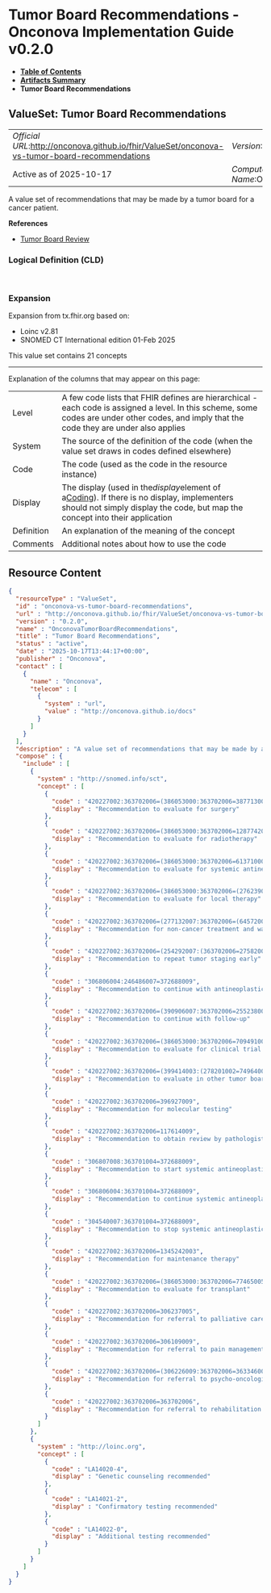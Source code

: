 # Tumor Board Recommendations - Onconova Implementation Guide v0.2.0

* [**Table of Contents**](toc.md)
* [**Artifacts Summary**](artifacts.md)
* **Tumor Board Recommendations**

## ValueSet: Tumor Board Recommendations 

| | |
| :--- | :--- |
| *Official URL*:http://onconova.github.io/fhir/ValueSet/onconova-vs-tumor-board-recommendations | *Version*:0.2.0 |
| Active as of 2025-10-17 | *Computable Name*:OnconovaTumorBoardRecommendations |

 
A value set of recommendations that may be made by a tumor board for a cancer patient. 

 **References** 

* [Tumor Board Review](StructureDefinition-onconova-tumor-board-review.md)

### Logical Definition (CLD)

 

### Expansion

Expansion from tx.fhir.org based on:

* Loinc v2.81
* SNOMED CT International edition 01-Feb 2025

This value set contains 21 concepts

-------

 Explanation of the columns that may appear on this page: 

| | |
| :--- | :--- |
| Level | A few code lists that FHIR defines are hierarchical - each code is assigned a level. In this scheme, some codes are under other codes, and imply that the code they are under also applies |
| System | The source of the definition of the code (when the value set draws in codes defined elsewhere) |
| Code | The code (used as the code in the resource instance) |
| Display | The display (used in the*display*element of a[Coding](http://hl7.org/fhir/R4/datatypes.html#Coding)). If there is no display, implementers should not simply display the code, but map the concept into their application |
| Definition | An explanation of the meaning of the concept |
| Comments | Additional notes about how to use the code |



## Resource Content

```json
{
  "resourceType" : "ValueSet",
  "id" : "onconova-vs-tumor-board-recommendations",
  "url" : "http://onconova.github.io/fhir/ValueSet/onconova-vs-tumor-board-recommendations",
  "version" : "0.2.0",
  "name" : "OnconovaTumorBoardRecommendations",
  "title" : "Tumor Board Recommendations",
  "status" : "active",
  "date" : "2025-10-17T13:44:17+00:00",
  "publisher" : "Onconova",
  "contact" : [
    {
      "name" : "Onconova",
      "telecom" : [
        {
          "system" : "url",
          "value" : "http://onconova.github.io/docs"
        }
      ]
    }
  ],
  "description" : "A value set of recommendations that may be made by a tumor board for a cancer patient.",
  "compose" : {
    "include" : [
      {
        "system" : "http://snomed.info/sct",
        "concept" : [
          {
            "code" : "420227002:363702006=(386053000:363702006=387713003)",
            "display" : "Recommendation to evaluate for surgery"
          },
          {
            "code" : "420227002:363702006=(386053000:363702006=1287742003)",
            "display" : "Recommendation to evaluate for radiotherapy"
          },
          {
            "code" : "420227002:363702006=(386053000:363702006=61371000210101)",
            "display" : "Recommendation to evaluate for systemic antineoplastic therapy"
          },
          {
            "code" : "420227002:363702006=(386053000:363702006=(276239002:363704007=255470001))",
            "display" : "Recommendation to evaluate for local therapy"
          },
          {
            "code" : "420227002:363702006=(277132007:363702006=(64572001:278201002=74964007))",
            "display" : "Recommendation for non-cancer treatment and watchful waiting"
          },
          {
            "code" : "420227002:363702006=(254292007:(363702006=27582007,408731000=264499004))",
            "display" : "Recommendation to repeat tumor staging early"
          },
          {
            "code" : "306806004:246486007=372688009",
            "display" : "Recommendation to continue with antineoplastic treatment"
          },
          {
            "code" : "420227002:363702006=(390906007:363702006=255238004)",
            "display" : "Recommendation to continue with follow-up"
          },
          {
            "code" : "420227002:363702006=(386053000:363702006=709491003)",
            "display" : "Recommendation to evaluate for clinical trial enrollment"
          },
          {
            "code" : "420227002:363702006=(399414003:(278201002=74964007))",
            "display" : "Recommendation to evaluate in other tumor board"
          },
          {
            "code" : "420227002:363702006=396927009",
            "display" : "Recommendation for molecular testing"
          },
          {
            "code" : "420227002:363702006=117614009",
            "display" : "Recommendation to obtain review by pathologist"
          },
          {
            "code" : "306807008:363701004=372688009",
            "display" : "Recommendation to start systemic antineoplastic therapy"
          },
          {
            "code" : "306806004:363701004=372688009",
            "display" : "Recommendation to continue systemic antineoplastic therapy"
          },
          {
            "code" : "304540007:363701004=372688009",
            "display" : "Recommendation to stop systemic antineoplastic therapy"
          },
          {
            "code" : "420227002:363702006=1345242003",
            "display" : "Recommendation for maintenance therapy"
          },
          {
            "code" : "420227002:363702006=(386053000:363702006=77465005)",
            "display" : "Recommendation to evaluate for transplant"
          },
          {
            "code" : "420227002:363702006=306237005",
            "display" : "Recommendation for referral to palliative care service"
          },
          {
            "code" : "420227002:363702006=306109009",
            "display" : "Recommendation for referral to pain management service"
          },
          {
            "code" : "420227002:363702006=(306226009:363702006=363346000)",
            "display" : "Recommendation for referral to psycho-oncological counseling"
          },
          {
            "code" : "420227002:363702006=363702006",
            "display" : "Recommendation for referral to rehabilitation service"
          }
        ]
      },
      {
        "system" : "http://loinc.org",
        "concept" : [
          {
            "code" : "LA14020-4",
            "display" : "Genetic counseling recommended"
          },
          {
            "code" : "LA14021-2",
            "display" : "Confirmatory testing recommended"
          },
          {
            "code" : "LA14022-0",
            "display" : "Additional testing recommended"
          }
        ]
      }
    ]
  }
}

```
